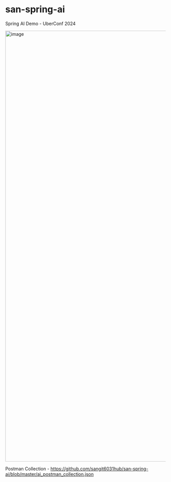 # san-spring-ai
Spring AI Demo - UberConf 2024


<img width="1350" alt="image" src="https://github.com/user-attachments/assets/2dda87c8-344d-41ef-b41d-bc5ae05a00fa">

Postman Collection - https://github.com/sangit6031hub/san-spring-ai/blob/master/ai_postman_collection.json
